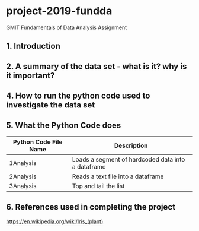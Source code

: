# project-2019-fundda
GMIT Fundamentals of Data Analysis Assignment



## 1. Introduction

## 2. A summary of the data set - what is it? why is it important?

## 4. How to run the python code used to investigate the data set 


## 5. What the Python Code does


Python Code File Name | Description
------------ | -------------
1Analysis  | Loads a segment of hardcoded data into a dataframe
2Analysis | Reads a text file into a dataframe
3Analysis | Top and tail the list


## 6. References used in completing the project

https://en.wikipedia.org/wiki/Iris_(plant) <br>
